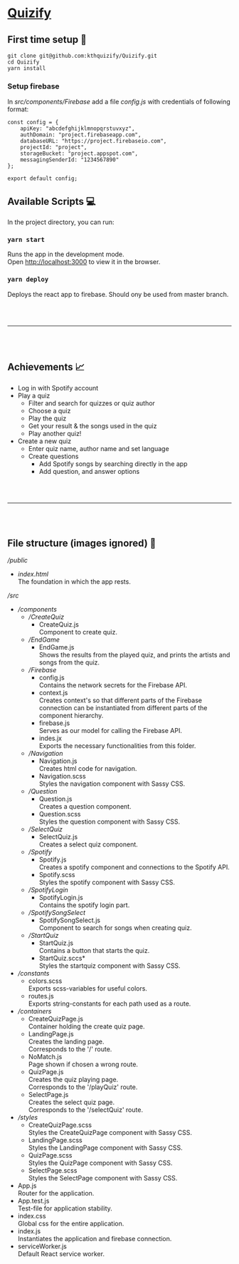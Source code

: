 # [Quizify](https://kthquizify.firebaseapp.com)

## First time setup :floppy_disk:
```
git clone git@github.com:kthquizify/Quizify.git
cd Quizify
yarn install
```

### Setup firebase 
In *src/components/Firebase* add a file *config.js* with credentials of following format:
```
const config = {
    apiKey: "abcdefghijklmnopqrstuvxyz",
    authDomain: "project.firebaseapp.com",
    databaseURL: "https://project.firebaseio.com",
    projectId: "project",
    storageBucket: "project.appspot.com",
    messagingSenderId: "1234567890"
};

export default config;
```

## Available Scripts :computer:

In the project directory, you can run:

### `yarn start`

Runs the app in the development mode.<br>
Open [http://localhost:3000](http://localhost:3000) to view it in the browser.

### `yarn deploy`

Deploys the react app to firebase. Should ony be used from master branch.

<br/>
<br/>

---

<br/>
<br/>

## Achievements :chart_with_upwards_trend:

* Log in with Spotify account
* Play a quiz
  * Filter and search for quizzes or quiz author
  * Choose a quiz 
  * Play the quiz
  * Get your result & the songs used in the quiz
  * Play another quiz!
* Create a new quiz
  * Enter quiz name, author name and set language
  * Create questions
    * Add Spotify songs by searching directly in the app
    * Add question, and answer options

<br/>
<br/>

---

<br/>
<br/>

## File structure (images ignored) :open_file_folder:

*/public*
  * *index.html* 
    <br/>
    The foundation in which the app rests.

*/src*
  * */components*
    * */CreateQuiz*
      * CreateQuiz.js
        <br/>
        Component to create quiz.
    * */EndGame*
      * EndGame.js
        <br/>
        Shows the results from the played quiz, and prints the artists and songs from the quiz.
    * */Firebase*
      * config.js
        <br/>
        Contains the network secrets for the Firebase API.
      * context.js
        <br/>
        Creates context's so that different parts of the Firebase connection can be instantiated from different parts of the component hierarchy.
      * firebase.js
        <br/>
        Serves as our model for calling the Firebase API.
      * indes.jx
        <br/>
        Exports the necessary functionalities from this folder.
    * */Navigation*
      * Navigation.js
        <br/>
        Creates html code for navigation.
      * Navigation.scss
        <br/>
        Styles the navigation component with Sassy CSS.
    * */Question*
      * Question.js
        <br/>
        Creates a question component.
      * Question.scss
        <br/>
        Styles the question component with Sassy CSS.
    * */SelectQuiz*
      * SelectQuiz.js
        <br/>
        Creates a select quiz component.
    * */Spotify*
      * Spotify.js
        <br/>
        Creates a spotify component and connections to the Spotify API.
      * Spotify.scss
        <br/>
        Styles the spotify component with Sassy CSS.
    * */SpotifyLogin*
      * SpotifyLogin.js
        <br/>
        Contains the spotify login part.
    * */SpotifySongSelect*
      * SpotifySongSelect.js
        <br/>
        Component to search for songs when creating quiz. 
    * */StartQuiz*
      * StartQuiz.js
        <br/>
        Contains a button that starts the quiz.
      * StartQuiz.sccs*
        <br/>
        Styles the startquiz component with Sassy CSS.
  * */constants*
    * colors.scss
      <br/>
      Exports scss-variables for useful colors. 
    * routes.js
      <br/>
      Exports string-constants for each path used as a route.
  * */containers*
    * CreateQuizPage.js
      <br/>
      Container holding the create quiz page. 
    * LandingPage.js
      <br/>
      Creates the landing page. <br/>
      Corresponds to the '/' route.
    * NoMatch.js 
      <br/>
      Page shown if chosen a wrong route. 
    * QuizPage.js
      <br/>
      Creates the quiz playing page. <br/>
      Corresponds to the '/playQuiz' route.
    * SelectPage.js
      <br/>
      Creates the select quiz page. <br/>
      Corresponds to the '/selectQuiz' route.
  * */styles*
    * CreateQuizPage.scss
      <br/>
      Styles the CreateQuizPage component with Sassy CSS. 
    * LandingPage.scss
      <br/>
      Styles the LandingPage component with Sassy CSS.
    * QuizPage.scss
      <br/>
      Styles the QuizPage component with Sassy CSS.
    * SelectPage.scss
      <br/>
      Styles the SelectPage component with Sassy CSS.
  * App.js
    <br/>
    Router for the application.
  * App.test.js
    <br/>
    Test-file for application stability.
  * index.css
    <br/>
    Global css for the entire application.
  * index.js
    <br/>
    Instantiates the application and firebase connection.
  * serviceWorker.js
    <br/>
    Default React service worker.

